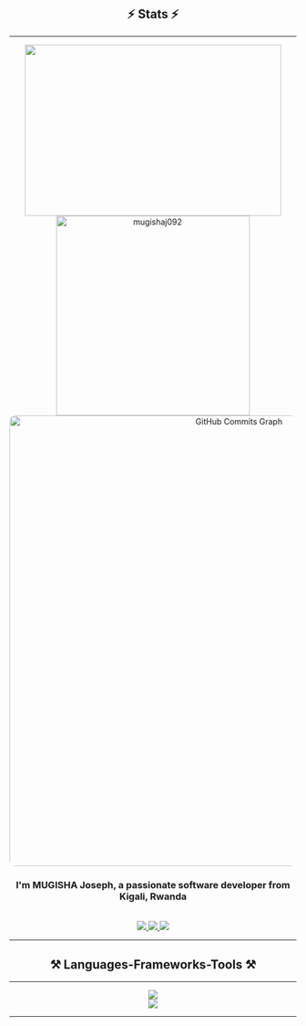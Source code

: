 <h2 align="center">⚡ Stats ⚡</h2>
<hr/>
<div align="center">
    <img width="450" height="300" src="https://github-readme-stats.vercel.app/api?username=mugishaj092&show_icons=true&locale=en&theme=react&rank_icon=github&border_radius=10">
    <img width="340" height="350" src="https://github-readme-stats.vercel.app/api/top-langs?username=mugishaj092&show_icons=true&locale=en&layout=compact&theme=react&border_radius=10" alt="mugishaj092">
    <img align="center" width="790" style="border-radius:10px;" src="https://github-readme-activity-graph.vercel.app/graph?username=mugishaj092&color=ffffff&line=6366f1&point=ffff&layout=compact&theme=react&custom_title=GitHub%20Commits%20Graph" alt="GitHub Commits Graph">
</div>

<h3 align="center">I'm MUGISHA Joseph, a passionate software developer from Kigali, Rwanda</h3>

<br/>

<div align="center"> 
  <a href="mailto:mugishajoseph092@gmail.com">
    <img src="https://img.shields.io/badge/Gmail-333333?style=for-the-badge&logo=gmail&logoColor=red" />
  </a>
  <a href="https://linkedin.com/in/mugisha-joseph-23087a261" target="_blank">
    <img src="https://img.shields.io/badge/LinkedIn-0077B5?style=for-the-badge&logo=linkedin&logoColor=white" />
  </a>
  <a href="https://mugishaj092.github.io/my-brand/" target="_blank">
     <img src="https://img.shields.io/badge/Portfolio-FF5722?style=for-the-badge&logo=todoist&logoColor=white" />
  </a>
</div>

<hr/>

<h2 align="center">⚒️ Languages-Frameworks-Tools ⚒️</h2>
<hr/>
<div align="center">
    <img src="https://skillicons.dev/icons?i=react,html,css,vscode,github,figma,tailwind,git" />
    <br/>
    <img src="https://skillicons.dev/icons?i=nodejs,reactnative,javascript,typescript,express,mongodb,java,nextjs,mysql,postman,jest,graphql" />
</div>

<hr/>
